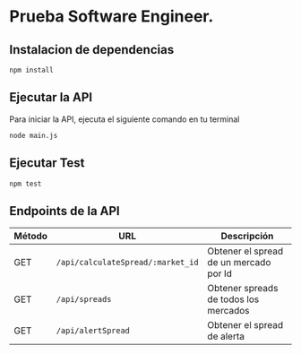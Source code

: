 # Prueba Software Engineer.

## Instalacion de dependencias

``` npm install ```

## Ejecutar la API
Para iniciar la API, ejecuta el siguiente comando en tu terminal

``` node main.js ```

## Ejecutar Test

``` npm test ```


## Endpoints de la API

| Método | URL                               | Descripción                           |
|--------|-----------------------------------|---------------------------------------|
| GET    | `/api/calculateSpread/:market_id` | Obtener el spread de un mercado por Id|
| GET    | `/api/spreads`                    | Obtener spreads de todos los mercados  |
| GET    | `/api/alertSpread`                | Obtener el spread de alerta           |
